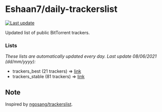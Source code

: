
# Eshaan7/daily-trackerslist 

[![Last update](https://img.shields.io/badge/Last%20update-08/06/2021-blue.svg)](#)

Updated list of public BitTorrent trackers.

### Lists
*These lists are automatically updated every day. Last update 08/06/2021 (_dd/mm/yyyy_):*

* trackers_best (21 trackers) => [link](https://raw.githubusercontent.com/eshaan7/daily-trackerslist/master/trackers_best.txt)
* trackers_stable (81 trackers) => [link](https://raw.githubusercontent.com/eshaan7/daily-trackerslist/master/trackers_stable.txt)

## Note

Inspired by [ngosang/trackerslist](https://github.com/ngosang/trackerslist).
